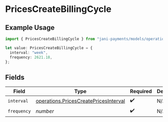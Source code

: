# PricesCreateBillingCycle

## Example Usage

```typescript
import { PricesCreateBillingCycle } from "jani-payments/models/operations";

let value: PricesCreateBillingCycle = {
  interval: "week",
  frequency: 2621.18,
};
```

## Fields

| Field                                                                                          | Type                                                                                           | Required                                                                                       | Description                                                                                    |
| ---------------------------------------------------------------------------------------------- | ---------------------------------------------------------------------------------------------- | ---------------------------------------------------------------------------------------------- | ---------------------------------------------------------------------------------------------- |
| `interval`                                                                                     | [operations.PricesCreatePricesInterval](../../models/operations/pricescreatepricesinterval.md) | :heavy_check_mark:                                                                             | N/A                                                                                            |
| `frequency`                                                                                    | *number*                                                                                       | :heavy_check_mark:                                                                             | N/A                                                                                            |